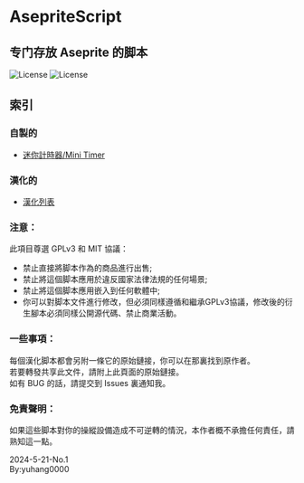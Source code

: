 # AsepriteScript
专门存放 Aseprite 的脚本  
---
![License](https://img.shields.io/badge/License-GPL_v3-brightgreen.svg) ![License](https://img.shields.io/badge/License-MIT-brightgreen.svg) 

## 索引  
### 自製的
* [迷你計時器/Mini Timer](./Homemade/Readme.md#迷你計時器)  
### 漢化的  
* [漢化列表](./Translation#readme)

### 注意：
此項目尊選 GPLv3 和 MIT 協議：
* 禁止直接將脚本作為的商品進行出售;
* 禁止將這個脚本應用於違反國家法律法規的任何場景;
* 禁止將這個脚本應用嵌入到任何軟體中;
* 你可以對脚本文件進行修改，但必須同樣遵循和繼承GPLv3協議，修改後的衍生腳本必須同樣公開源代碼、禁止商業活動。

### 一些事項：
每個漢化脚本都會另附一條它的原始鏈接，你可以在那裏找到原作者。  
若要轉發共享此文件，請附上此頁面的原始鏈接。    
如有 BUG 的話，請提交到 Issues 裏通知我。  

### 免責聲明：
如果這些脚本對你的操縱設備造成不可逆轉的情況，本作者概不承擔任何責任，請熟知這一點。

2024-5-21-No.1  
By:yuhang0000
